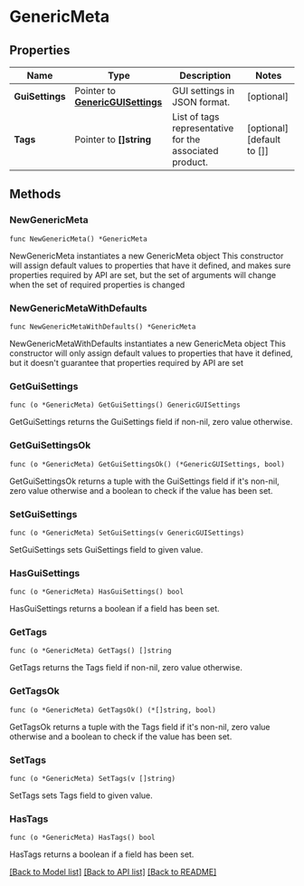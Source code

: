 # GenericMeta

## Properties

Name | Type | Description | Notes
------------ | ------------- | ------------- | -------------
**GuiSettings** | Pointer to [**GenericGUISettings**](GenericGUISettings.md) | GUI settings in JSON format. | [optional] 
**Tags** | Pointer to **[]string** | List of tags representative for the associated product. | [optional] [default to []]

## Methods

### NewGenericMeta

`func NewGenericMeta() *GenericMeta`

NewGenericMeta instantiates a new GenericMeta object
This constructor will assign default values to properties that have it defined,
and makes sure properties required by API are set, but the set of arguments
will change when the set of required properties is changed

### NewGenericMetaWithDefaults

`func NewGenericMetaWithDefaults() *GenericMeta`

NewGenericMetaWithDefaults instantiates a new GenericMeta object
This constructor will only assign default values to properties that have it defined,
but it doesn't guarantee that properties required by API are set

### GetGuiSettings

`func (o *GenericMeta) GetGuiSettings() GenericGUISettings`

GetGuiSettings returns the GuiSettings field if non-nil, zero value otherwise.

### GetGuiSettingsOk

`func (o *GenericMeta) GetGuiSettingsOk() (*GenericGUISettings, bool)`

GetGuiSettingsOk returns a tuple with the GuiSettings field if it's non-nil, zero value otherwise
and a boolean to check if the value has been set.

### SetGuiSettings

`func (o *GenericMeta) SetGuiSettings(v GenericGUISettings)`

SetGuiSettings sets GuiSettings field to given value.

### HasGuiSettings

`func (o *GenericMeta) HasGuiSettings() bool`

HasGuiSettings returns a boolean if a field has been set.

### GetTags

`func (o *GenericMeta) GetTags() []string`

GetTags returns the Tags field if non-nil, zero value otherwise.

### GetTagsOk

`func (o *GenericMeta) GetTagsOk() (*[]string, bool)`

GetTagsOk returns a tuple with the Tags field if it's non-nil, zero value otherwise
and a boolean to check if the value has been set.

### SetTags

`func (o *GenericMeta) SetTags(v []string)`

SetTags sets Tags field to given value.

### HasTags

`func (o *GenericMeta) HasTags() bool`

HasTags returns a boolean if a field has been set.


[[Back to Model list]](../README.md#documentation-for-models) [[Back to API list]](../README.md#documentation-for-api-endpoints) [[Back to README]](../README.md)


